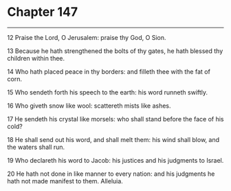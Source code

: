 # Chapter 147

***

12 Praise the Lord, O Jerusalem: praise thy God, O Sion.

13 Because he hath strengthened the bolts of thy gates, he hath blessed thy children within thee.

14 Who hath placed peace in thy borders: and filleth thee with the fat of corn.

15 Who sendeth forth his speech to the earth: his word runneth swiftly.

16 Who giveth snow like wool: scattereth mists like ashes.

17 He sendeth his crystal like morsels: who shall stand before the face of his cold?

18 He shall send out his word, and shall melt them: his wind shall blow, and the waters shall run.

19 Who declareth his word to Jacob: his justices and his judgments to Israel.

20 He hath not done in like manner to every nation: and his judgments he hath not made manifest to them. Alleluia.

